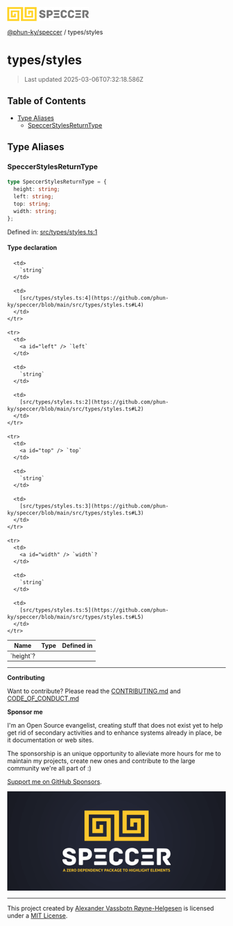 <div>
  <img alt="SPECCER logo" src="https://raw.githubusercontent.com/phun-ky/speccer/main/public/logo-speccer-horizontal-colored-package.svg?raw=true" style="max-height:32px;" />
</div>

[@phun-ky/speccer](../README.md) / types/styles

# types/styles

> Last updated 2025-03-06T07:32:18.586Z

## Table of Contents

- [Type Aliases](#type-aliases)
  - [SpeccerStylesReturnType](#speccerstylesreturntype)

## Type Aliases

### SpeccerStylesReturnType

```ts
type SpeccerStylesReturnType = {
  height: string;
  left: string;
  top: string;
  width: string;
};
```

Defined in:
[src/types/styles.ts:1](https://github.com/phun-ky/speccer/blob/main/src/types/styles.ts#L1)

#### Type declaration

<table>
  <thead>
    <tr>
      <th>Name</th>
      <th>Type</th>
      <th>Defined in</th>
    </tr>
  </thead>

  <tbody>
    <tr>
      <td>
        <a id="height" /> `height`?
      </td>

      <td>
        `string`
      </td>

      <td>
        [src/types/styles.ts:4](https://github.com/phun-ky/speccer/blob/main/src/types/styles.ts#L4)
      </td>
    </tr>

    <tr>
      <td>
        <a id="left" /> `left`
      </td>

      <td>
        `string`
      </td>

      <td>
        [src/types/styles.ts:2](https://github.com/phun-ky/speccer/blob/main/src/types/styles.ts#L2)
      </td>
    </tr>

    <tr>
      <td>
        <a id="top" /> `top`
      </td>

      <td>
        `string`
      </td>

      <td>
        [src/types/styles.ts:3](https://github.com/phun-ky/speccer/blob/main/src/types/styles.ts#L3)
      </td>
    </tr>

    <tr>
      <td>
        <a id="width" /> `width`?
      </td>

      <td>
        `string`
      </td>

      <td>
        [src/types/styles.ts:5](https://github.com/phun-ky/speccer/blob/main/src/types/styles.ts#L5)
      </td>
    </tr>

  </tbody>
</table>

---

**Contributing**

Want to contribute? Please read the
[CONTRIBUTING.md](https://github.com/phun-ky/speccer/blob/main/CONTRIBUTING.md)
and
[CODE_OF_CONDUCT.md](https://github.com/phun-ky/speccer/blob/main/CODE_OF_CONDUCT.md)

**Sponsor me**

I'm an Open Source evangelist, creating stuff that does not exist yet to help
get rid of secondary activities and to enhance systems already in place, be it
documentation or web sites.

The sponsorship is an unique opportunity to alleviate more hours for me to
maintain my projects, create new ones and contribute to the large community
we're all part of :)

[Support me on GitHub Sponsors](https://github.com/sponsors/phun-ky).

![Speccer banner, with logo and slogan: A zero dependency package to annotate or highlight elements](https://github.com/phun-ky/speccer/blob/main/public/speccer-banner.png?raw=true)

---

This project created by [Alexander Vassbotn Røyne-Helgesen](http://phun-ky.net)
is licensed under a [MIT License](https://choosealicense.com/licenses/mit/).

